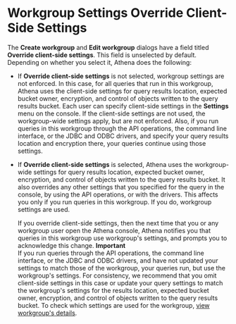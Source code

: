 # Workgroup Settings Override Client\-Side Settings<a name="workgroups-settings-override"></a>

The **Create workgroup** and **Edit workgroup** dialogs have a field titled **Override client\-side settings**\. This field is unselected by default\. Depending on whether you select it, Athena does the following:
+ If **Override client\-side settings** is not selected, workgroup settings are not enforced\. In this case, for all queries that run in this workgroup, Athena uses the client\-side settings for query results location, expected bucket owner, encryption, and control of objects written to the query results bucket\. Each user can specify client\-side settings in the **Settings** menu on the console\. If the client\-side settings are not used, the workgroup\-wide settings apply, but are not enforced\. Also, if you run queries in this workgroup through the API operations, the command line interface, or the JDBC and ODBC drivers, and specify your query results location and encryption there, your queries continue using those settings\.
+ If **Override client\-side settings** is selected, Athena uses the workgroup\-wide settings for query results location, expected bucket owner, encryption, and control of objects written to the query results bucket\. It also overrides any other settings that you specified for the query in the console, by using the API operations, or with the drivers\. This affects you only if you run queries in this workgroup\. If you do, workgroup settings are used\. 

  If you override client\-side settings, then the next time that you or any workgroup user open the Athena console, Athena notifies you that queries in this workgroup use workgroup's settings, and prompts you to acknowledge this change\.
**Important**  
If you run queries through the API operations, the command line interface, or the JDBC and ODBC drivers, and have not updated your settings to match those of the workgroup, your queries run, but use the workgroup's settings\. For consistency, we recommend that you omit client\-side settings in this case or update your query settings to match the workgroup's settings for the results location, expected bucket owner, encryption, and control of objects written to the query results bucket\. To check which settings are used for the workgroup, [view workgroup's details](workgroups-create-update-delete.md#viewing-details-workgroups)\. 